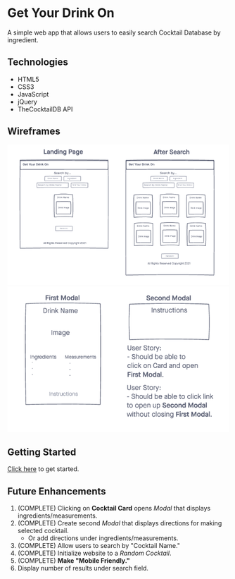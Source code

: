 # Get Your Drink On
A simple web app that allows users to easily search Cocktail Database by ingredient. 

## Technologies
- HTML5
- CSS3
- JavaScript
- jQuery
- TheCocktailDB API

## Wireframes
![wireframe](./imgs/wireframe.png)
![modalframe](./imgs/modalframe.png)

## Getting Started
[Click here](https://nwilltell27.github.io/get-your-drink-on/) to get started.

## Future Enhancements
1. (COMPLETE) Clicking on **Cocktail Card** opens _Modal_ that displays ingredients/measurements. 
2. (COMPLETE) Create second _Modal_ that displays directions for making selected cocktail.
    - Or add directions under ingredients/measurements. 
3. (COMPLETE) Allow users to search by "Cocktail Name."
4. (COMPLETE) Initialize website to a _Random Cocktail_.
5. (COMPLETE) **Make "Mobile Friendly."**
6. Display number of results under search field. 